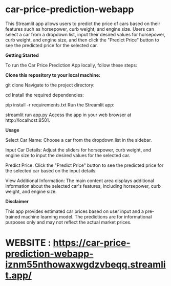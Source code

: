# car-price-prediction-webapp
This Streamlit app allows users to predict the price of cars based on their features such as horsepower, curb weight, and engine size. Users can select a car from a dropdown list, input their desired values for horsepower, curb weight, and engine size, and then click the "Predict Price" button to see the predicted price for the selected car.

**Getting Started**

To run the Car Price Prediction App locally, follow these steps:

**Clone this repository to your local machine:**

git clone <repository-url>
Navigate to the project directory:

cd <project-directory>
Install the required dependencies:

pip install -r requirements.txt
Run the Streamlit app:

streamlit run app.py
Access the app in your web browser at http://localhost:8501.

**Usage**

Select Car Name: Choose a car from the dropdown list in the sidebar.

Input Car Details: Adjust the sliders for horsepower, curb weight, and engine size to input the desired values for the selected car.

Predict Price: Click the "Predict Price" button to see the predicted price for the selected car based on the input details.

View Additional Information: The main content area displays additional information about the selected car's features, including horsepower, curb weight, and engine size.

**Disclaimer**

This app provides estimated car prices based on user input and a pre-trained machine learning model. The predictions are for informational purposes only and may not reflect the actual market prices.

# WEBSITE : https://car-price-prediction-webapp-iznm55nthowaxwgdzvbeqq.streamlit.app/
